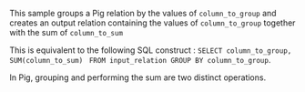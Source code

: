 This sample groups a Pig relation by the values of `column_to_group` and creates an output relation containing the values of `column_to_group` together with the sum of `column_to_sum`

This is equivalent to the following SQL construct : `SELECT column_to_group, SUM(column_to_sum)`
` FROM input_relation GROUP BY column_to_group`.

In Pig, grouping and performing the sum are two distinct operations.
